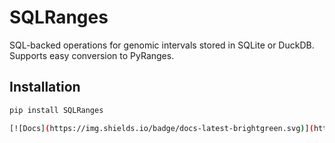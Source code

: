 # SQLRanges

SQL-backed operations for genomic intervals stored in SQLite or DuckDB. Supports easy conversion to PyRanges.

## Installation

```bash
pip install SQLRanges

[![Docs](https://img.shields.io/badge/docs-latest-brightgreen.svg)](https://dhanohacks.github.io/SQLRanges/)
